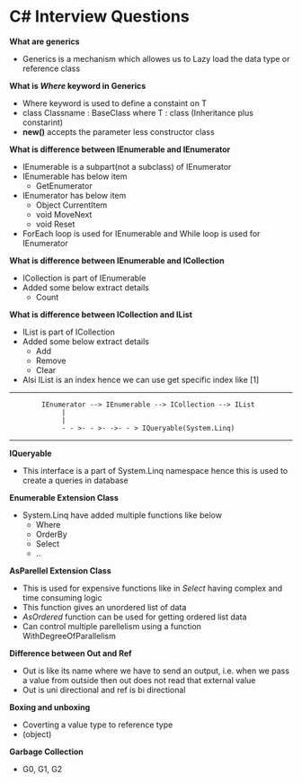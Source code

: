 # C# Interview Questions

**What are generics**
- Generics is a mechanism which allowes us to Lazy load the data type or reference class

**What is **_Where_** keyword in Generics**
- Where keyword is used to define a constaint on T
- class Classname<T> : BaseClass where T : class (Inheritance plus constarint)
- **new()** accepts the parameter less constructor class

**What is difference between IEnumerable and IEnumerator**
- IEnumerable is a subpart(not a subclass) of IEnumerator
- IEnumerable has below item
	- GetEnumerator
- IEnumerator has below item
	- Object CurrentItem
	- void MoveNext
	- void Reset
- ForEach loop is used for IEnumerable and While loop is used for IEnumerator

**What is difference between IEnumerable and ICollection**
- ICollection is part of IEnumerable
- Added some below extract details
	- Count
	
**What is difference between ICollection and IList**
- IList is part of ICollection 
- Added some below extract details
	- Add
	- Remove
	- Clear
- Alsi IList is an index hence we can use get specific index like [1]

-------------------------------------------------------------------------------------------------------------------

			IEnumerator --> IEnumerable --> ICollection --> IList
				 |
				 |
				 - - >- - >- ->- - > IQueryable(System.Linq)
-------------------------------------------------------------------------------------------------------------------

**IQueryable**
- This interface is a part of System.Linq namespace hence this is used to create a queries in database

**Enumerable Extension Class**
- System.Linq have added multiple functions like below
	- Where
	- OrderBy
	- Select
	- ..

**AsParellel Extension Class**
- This is used for expensive functions like in _Select_ having complex and time consuming logic
- This function gives an unordered list of data
- _AsOrdered_ function can be used for getting ordered list data
- Can control multiple parellelism using a function WithDegreeOfParallelism

**Difference between Out and Ref**
- Out is  like its name where we have to send an output, i.e. when we pass a value from outside then out does not read that external value
- Out is uni directional and ref is bi directional

**Boxing and unboxing**
- Coverting a value type to reference type
- (object)

**Garbage Collection**
- G0, G1, G2